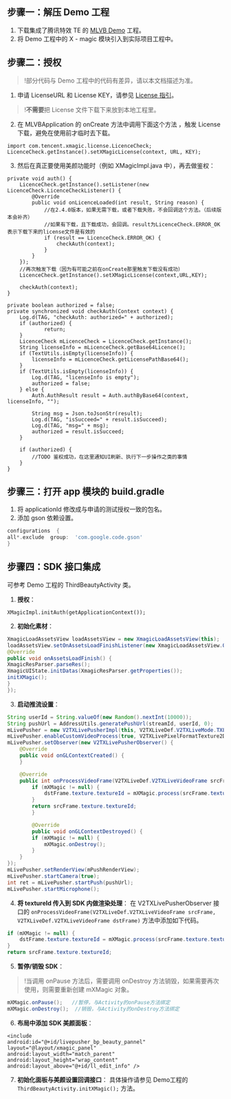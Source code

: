 [](id:step1)
## 步骤一：解压 Demo 工程
1. 下载集成了腾讯特效 TE 的 [MLVB Demo](https://mediacloud-76607.gzc.vod.tencent-cloud.com/TencentEffect/Android/2.4.0.108.vcube/MLVB-xmagic-demo.zip) 工程。
2. 将 Demo ⼯程中的 X - magic 模块引⼊到实际项⽬⼯程中。

[](id:step2)
## 步骤二：授权
> !部分代码与 Demo 工程中的代码有差异，请以本文档描述为准。

1. 申请 LicenseURL 和 License KEY，请参见 [License 指引](https://cloud.tencent.com/document/product/616/65879)。
> !**不需要**把 License 文件下载下来放到本地工程里。
2. 在 MLVBApplication 的 onCreate 方法中调用下面这个方法 ，触发 License 下载，避免在使用前才临时去下载。
```
import com.tencent.xmagic.license.LicenceCheck;
LicenceCheck.getInstance().setXMagicLicense(context, URL, KEY);
```
3. 然后在真正要使用美颜功能时（例如 XMagicImpl.java 中），再去做鉴权：
```
private void auth() {
	LicenceCheck.getInstance().setListener(new LicenceCheck.LicenceCheckListener() {
		@Override
		public void onLicenceLoaded(int result, String reason) {
			//在2.4.0版本，如果无需下载，或者下载失败，不会回调这个方法。（后续版本会补齐）
			//如果有下载，且下载成功，会回调。result为LicenceCheck.ERROR_OK表示下载下来的license文件是有效的
			if (result == LicenceCheck.ERROR_OK) {
				checkAuth(context);
			}
		}
	});
	//再次触发下载（因为有可能之前在onCreate那里触发下载没有成功）
	LicenceCheck.getInstance().setXMagicLicense(context,URL,KEY);

	checkAuth(context);
}

private boolean authorized = false;
private synchronized void checkAuth(Context context) {
	Log.d(TAG, "checkAuth: authorized=" + authorized);
	if (authorized) {
			return;
	}
	LicenceCheck mLicenceCheck = LicenceCheck.getInstance();
	String licenseInfo = mLicenceCheck.getBase64Licence();
	if (TextUtils.isEmpty(licenseInfo)) {
		licenseInfo = mLicenceCheck.getLicensePathBase64();
	}
	if (TextUtils.isEmpty(licenseInfo)) {
		Log.d(TAG, "licenseInfo is empty");
		authorized = false;
	} else {
		Auth.AuthResult result = Auth.authByBase64(context, licenseInfo, "");

		String msg = Json.toJsonStr(result);
		Log.d(TAG, "isSucceed=" + result.isSucceed);
		Log.d(TAG, "msg=" + msg);
		authorized = result.isSucceed;
	}

	if (authorized) {
		//TODO 鉴权成功，在这里通知UI刷新、执行下一步操作之类的事情
	}
}
```

[](id:step3)
## 步骤三：打开 app 模块的 build.gradle
1. 将 applicationId 修改成与申请的测试授权⼀致的包名。
2. 添加 gson 依赖设置。
```groovy
configurations  {
all*.exclude  group:  'com.google.code.gson'
}
```

[](id:step4)
## 步骤四：SDK 接口集成
可参考 Demo ⼯程的 ThirdBeautyActivity 类。
1. **授权**：
```
XMagicImpl.initAuth(getApplicationContext());
```
2. **初始化素材**：
```java
XmagicLoadAssetsView loadAssetsView = new XmagicLoadAssetsView(this);
loadAssetsView.setOnAssetsLoadFinishListener(new XmagicLoadAssetsView.OnAssetsLoadFinishListener() {
@Override
public void onAssetsLoadFinish() {
XmagicResParser.parseRes();
XmagicUIState.initDatas(XmagicResParser.getProperties());
initXMagic();
}
}); 
```
3. **启动推流设置**：
```java
String userId = String.valueOf(new Random().nextInt(10000));
String pushUrl = AddressUtils.generatePushUrl(streamId, userId, 0);
mLivePusher = new V2TXLivePusherImpl(this, V2TXLiveDef.V2TXLiveMode.TXLiveMode_RTC);
mLivePusher.enableCustomVideoProcess(true, V2TXLivePixelFormatTexture2D, V2TXLiveBufferTypeTexture);
mLivePusher.setObserver(new V2TXLivePusherObserver() {
	@Override
	public void onGLContextCreated() {
	}

	@Override
	public int onProcessVideoFrame(V2TXLiveDef.V2TXLiveVideoFrame srcFrame, V2TXLiveDef.V2TXLiveVideoFrame dstFrame) {
		if (mXMagic != null) {
			dstFrame.texture.textureId = mXMagic.process(srcFrame.texture.textureId, srcFrame.width, srcFrame.height);
		}
		return srcFrame.texture.textureId;
		}

		@Override
		public void onGLContextDestroyed() {
		if (mXMagic != null) {
			mXMagic.onDestroy();
		}
	}
});
mLivePusher.setRenderView(mPushRenderView);
mLivePusher.startCamera(true);
int ret = mLivePusher.startPush(pushUrl);
mLivePusher.startMicrophone();
```
4. **将 textureId 传入到 SDK 内做渲染处理**：
在 V2TXLivePusherObserver 接口的 `onProcessVideoFrame(V2TXLiveDef.V2TXLiveVideoFrame srcFrame, V2TXLiveDef.V2TXLiveVideoFrame dstFrame)` 方法中添加如下代码。
```java
if (mXMagic != null) {
	dstFrame.texture.textureId = mXMagic.process(srcFrame.texture.textureId, srcFrame.width,srcFrame.height);
}
return srcFrame.texture.textureId;
```
5. **暂停/销毁 SDK**：
> !当调用 onPause 方法后，需要调用 onDestroy 方法销毁，如果需要再次使用，则需要重新创建 mXMagic 对象。
> 
```java
mXMagic.onPause();   //暂停，与Activity的onPause方法绑定
mXMagic.onDestroy();  //销毁，与Activity的onDestroy方法绑定
```
6. **布局中添加 SDK 美颜面板**：
```
<include
android:id="@+id/livepusher_bp_beauty_pannel"
layout="@layout/xmagic_panel"
android:layout_width="match_parent"
android:layout_height="wrap_content"
android:layout_above="@+id/ll_edit_info" />
```
7. **初始化面板与美颜设置回调接口**：
具体操作请参见 Demo⼯程的 `ThirdBeautyActivity.initXMagic();` ⽅法。

